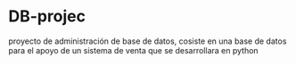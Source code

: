 # DB-projec
proyecto de administración de base de datos, cosiste en una base de datos para el apoyo de un sistema de venta que se desarrollara en python
